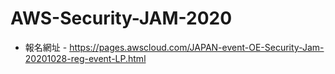 # AWS-Security-JAM-2020

* 報名網址 - https://pages.awscloud.com/JAPAN-event-OE-Security-Jam-20201028-reg-event-LP.html
